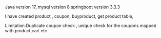 Java version 17,
mysql version 8
springboot version 3.3.3

I have created product , coupon, buyproduct, get product table,

Limitation:Duplicate coupon check , unique check for  the coupons mapped with product,cart etc
